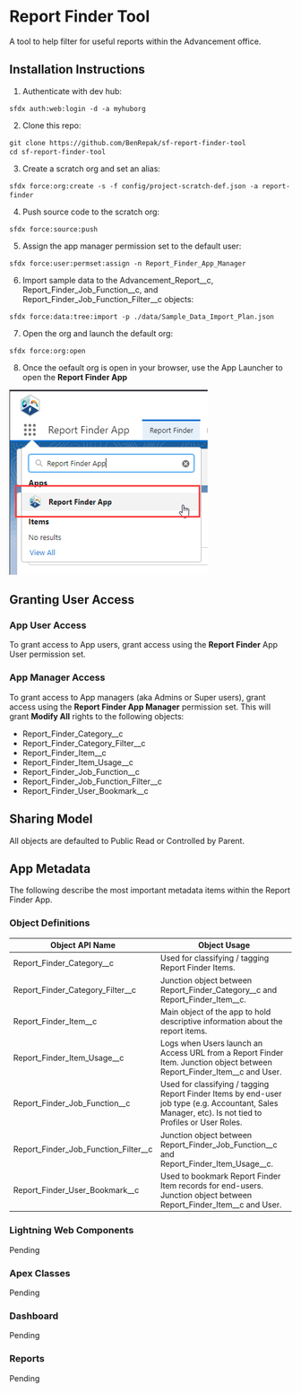 # Report Finder Tool

A tool to help filter for useful reports within the Advancement office. 

## Installation Instructions
1. Authenticate with dev hub:
```
sfdx auth:web:login -d -a myhuborg
```
2. Clone this repo:
```
git clone https://github.com/BenRepak/sf-report-finder-tool
cd sf-report-finder-tool
```
3. Create a scratch org and set an alias: 
```
sfdx force:org:create -s -f config/project-scratch-def.json -a report-finder
```
4. Push source code to the scratch org:
```
sfdx force:source:push
```
5. Assign the app manager permission set to the default user:
```
sfdx force:user:permset:assign -n Report_Finder_App_Manager
```
6. Import sample data to the Advancement_Report__c, Report_Finder_Job_Function__c, and Report_Finder_Job_Function_Filter__c objects:
```
sfdx force:data:tree:import -p ./data/Sample_Data_Import_Plan.json
```
7. Open the org and launch the default org:
```
sfdx force:org:open
```
8. Once the oefault org is open in your browser, use the App Launcher to open the **Report Finder App**
<img src="documentation-assets\launch_report_finder_app.png" alt="open the Report Finder App from App Launcher" title="Report Finder App" />



## Granting User Access
### App User Access
To grant access to App users, grant access using the **Report Finder** App User permission set.

### App Manager Access
To grant access to App managers (aka Admins or Super users), grant access using the **Report Finder App Manager** permission set. This will grant **Modify All** rights to the following objects:
- Report_Finder_Category__c
- Report_Finder_Category_Filter__c
- Report_Finder_Item__c
- Report_Finder_Item_Usage__c
- Report_Finder_Job_Function__c
- Report_Finder_Job_Function_Filter__c
- Report_Finder_User_Bookmark__c

## Sharing Model
All objects are defaulted to Public Read or Controlled by Parent.

## App Metadata
The following describe the most important metadata items within the Report Finder App.

### Object Definitions 
Object API Name | Object Usage
----------------|----------------
Report_Finder_Category__c | Used for classifying / tagging Report Finder Items.
Report_Finder_Category_Filter__c | Junction object between Report_Finder_Category__c and Report_Finder_Item__c.
Report_Finder_Item__c | Main object of the app to hold descriptive information about the report items.
Report_Finder_Item_Usage__c | Logs when Users launch an Access URL from a Report Finder Item. Junction object between Report_Finder_Item__c and User.
Report_Finder_Job_Function__c | Used for classifying / tagging Report Finder Items by end-user job type (e.g. Accountant, Sales Manager, etc). Is not tied to Profiles or User Roles. 
Report_Finder_Job_Function_Filter__c | Junction object between Report_Finder_Job_Function__c and Report_Finder_Item_Usage__c.
Report_Finder_User_Bookmark__c | Used to bookmark Report Finder Item records for end-users. Junction object between Report_Finder_Item__c and User.

### Lightning Web Components  
Pending

### Apex Classes 
Pending

### Dashboard
Pending

### Reports
Pending
